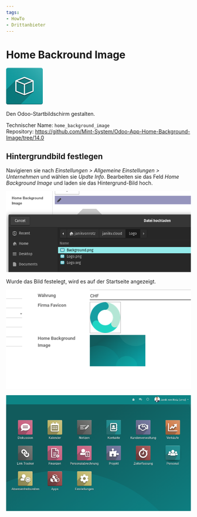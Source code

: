 ```yaml
---
tags:
- HowTo
- Drittanbieter
---
```

# Home Backround Image
![icon_oms_box](assets/icon_oms_box.png)

Den Odoo-Startbildschirm gestalten.

Technischer Name: `home_background_image`\
Repository: <https://github.com/Mint-System/Odoo-App-Home-Background-Image/tree/14.0>

## Hintergrundbild festlegen

Navigieren sie nach *Einstellungen > Allgemeine Einstellungen > Unternehmen* und wählen sie *Updte Info*. Bearbeiten sie das Feld *Home Background Image* und laden sie das Hintergrund-Bild hoch.

![](assets/Home%20Backround%20Image%20Upload.png)

Wurde das Bild festelegt, wird es auf der Startseite angezeigt.

![](assets/Home%20Backround%20Image%20Set.png)

![](assets/Home%20Backround%20Image%20Beispiel.png)